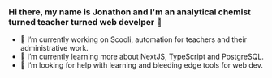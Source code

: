 ### Hi there, my name is Jonathon and I'm an analytical chemist turned teacher turned web develper 👋


- 🔭 I’m currently working on Scooli, automation for teachers and their administrative work.
- 🌱 I’m currently learning more about NextJS, TypeScript and PostgreSQL.
- 🤔 I’m looking for help with learning and bleeding edge tools for web dev.


